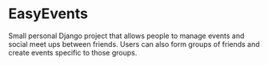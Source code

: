 EasyEvents
==========

Small personal Django project that allows people to manage events and social meet ups between friends. Users can also form groups of friends and create events specific to those groups.
